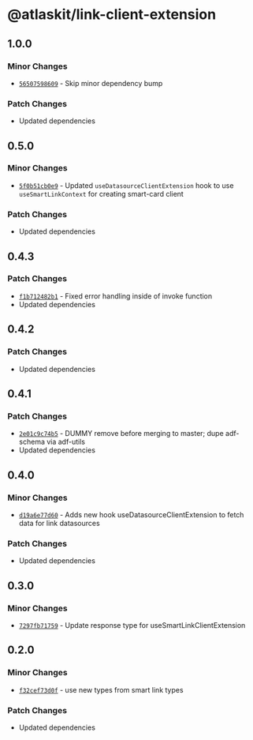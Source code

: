 # @atlaskit/link-client-extension

## 1.0.0

### Minor Changes

- [`56507598609`](https://bitbucket.org/atlassian/atlassian-frontend/commits/56507598609) - Skip minor dependency bump

### Patch Changes

- Updated dependencies

## 0.5.0

### Minor Changes

- [`5f0b51cb0e9`](https://bitbucket.org/atlassian/atlassian-frontend/commits/5f0b51cb0e9) - Updated `useDatasourceClientExtension` hook to use `useSmartLinkContext` for creating smart-card client

### Patch Changes

- Updated dependencies

## 0.4.3

### Patch Changes

- [`f1b712482b1`](https://bitbucket.org/atlassian/atlassian-frontend/commits/f1b712482b1) - Fixed error handling inside of invoke function
- Updated dependencies

## 0.4.2

### Patch Changes

- Updated dependencies

## 0.4.1

### Patch Changes

- [`2e01c9c74b5`](https://bitbucket.org/atlassian/atlassian-frontend/commits/2e01c9c74b5) - DUMMY remove before merging to master; dupe adf-schema via adf-utils
- Updated dependencies

## 0.4.0

### Minor Changes

- [`d19a6e77d60`](https://bitbucket.org/atlassian/atlassian-frontend/commits/d19a6e77d60) - Adds new hook useDatasourceClientExtension to fetch data for link datasources

### Patch Changes

- Updated dependencies

## 0.3.0

### Minor Changes

- [`7297fb71759`](https://bitbucket.org/atlassian/atlassian-frontend/commits/7297fb71759) - Update response type for useSmartLinkClientExtension

## 0.2.0

### Minor Changes

- [`f32cef73d0f`](https://bitbucket.org/atlassian/atlassian-frontend/commits/f32cef73d0f) - use new types from smart link types

### Patch Changes

- Updated dependencies

